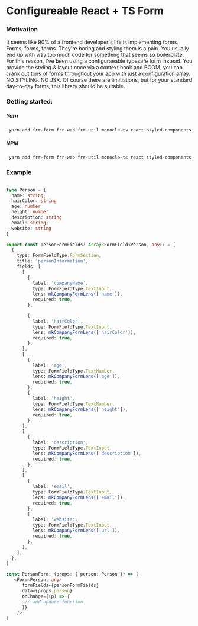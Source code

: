 # Configureable React + TS Form

### Motivation

It seems like 90% of a frontend developer's life is implementing forms. Forms, forms, forms. They're boring and styling them is a pain. You usually end up with way too much code for something that seems so boilerplate. For this reason, I've been using a configuraeable typesafe form instead. You provide the styling & layout once via a context hook and BOOM, you can crank out tons of forms throughout your app with just a configuration array. NO STYLING. NO JSX. Of course there are limitiations, but for your standard day-to-day forms, this library should be suitable. 

### Getting started:

##### Yarn
```
 yarn add frr-form frr-web frr-util monocle-ts react styled-components
```

##### NPM
```
 yarn add frr-form frr-web frr-util monocle-ts react styled-components
```

### Example

```ts

type Person = {
  name: string;
  hairColor: string
  age: number
  height: number
  description: string
  email: string;
  website: string
}

export const personFormFields: Array<FormField<Person, any>> = [
  {
    type: FormFieldType.FormSection,
    title: 'personInformation',
    fields: [
      [
        {
          label: 'companyName',
          type: FormFieldType.TextInput,
          lens: mkCompanyFormLens(['name']),
          required: true,
        },

        {
          label: 'hairColor',
          type: FormFieldType.TextInput,
          lens: mkCompanyFormLens(['hairColor']),
          required: true,
        },
      ],
      [
        {
          label: 'age',
          type: FormFieldType.TextNumber,
          lens: mkCompanyFormLens(['age']),
          required: true,
        },
        {
          label: 'height',
          type: FormFieldType.TextNumber,
          lens: mkCompanyFormLens(['height']),
          required: true,
        },
      ],
      [
        {
          label: 'description',
          type: FormFieldType.TextInput,
          lens: mkCompanyFormLens(['description']),
          required: true,
        },
      ],
      [
        {
          label: 'email',
          type: FormFieldType.TextInput,
          lens: mkCompanyFormLens(['email']),
          required: true,
        },
        {
          label: 'website',
          type: FormFieldType.TextInput,
          lens: mkCompanyFormLens(['url']),
          required: true,
        },
      ],
    ],
  },
]

const PersonForm: (props: { person: Person }) => (
   <Form<Person, any>
      formFields={personFormFields}
      data={props.person}
      onChange={(p) => {
       // add update function
      }}
    />
)

```
